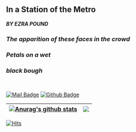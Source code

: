 ## In a Station of the Metro 

 ***BY EZRA POUND***
### *The apparition of these faces in the crowd*
### *Petals on a wet*
### *black bough*
<br>

[![Mail Badge](https://img.shields.io/badge/-gmail-c14438?style=flat&logo=Gmail&logoColor=white&link=mailto:m4814@outlook.com)](mailto:m4814@outlook.com) [![Github Badge](https://img.shields.io/badge/-kiwi4814-grey?style=flat&logo=github&logoColor=white&link=https://github.com/kiwi4814/)](https://www.github.com/kiwi4814/)


| <a href="https://github.com/anuraghazra/github-readme-stats"><img align="center" src="https://github-readme-stats.vercel.app/api?username=kiwi4814&hide=contribs&show_icons=true&include_all_commits=true&theme=radical&hide_border=true" alt="Anurag's github stats" /></a> | <a href="https://github.com/anuraghazra/github-readme-stats"><img align="center" src="https://github-readme-stats.vercel.app/api/top-langs/?username=kiwi4814&layout=compact&theme=radical&hide_border=true" /></a> |
| ------------- | ------------- |


[![Hits](https://hits.seeyoufarm.com/api/count/incr/badge.svg?url=https%3A%2F%2Fgithub.com%2Fkiwi4814&count_bg=%2379C83D&title_bg=%23555555&icon=&icon_color=%23E7E7E7&title=hits&edge_flat=false)](https://hits.seeyoufarm.com)
<!--
**Ryyyc/ryyyc** is a ✨ _special_ ✨ repository because its `README.md` (this file) appears on your GitHub profile.

Here are some ideas to get you started:

- 🔭 I’m currently working on ...
- 🌱 I’m currently learning ...
- 👯 I’m looking to collaborate on ...
- 🤔 I’m looking for help with ...
- 💬 Ask me about ...
- 📫 How to reach me: ...
- 😄 Pronouns: ...
- ⚡ Fun fact: ...
-->

<!--
**kiwi4814/kiwi4814** is a ✨ _special_ ✨ repository because its `README.md` (this file) appears on your GitHub profile.

Here are some ideas to get you started:

- 🔭 I’m currently working on ...
- 🌱 I’m currently learning ...
- 👯 I’m looking to collaborate on ...
- 🤔 I’m looking for help with ...
- 💬 Ask me about ...
- 📫 How to reach me: ...
- 😄 Pronouns: ...
- ⚡ Fun fact: ...
-->

